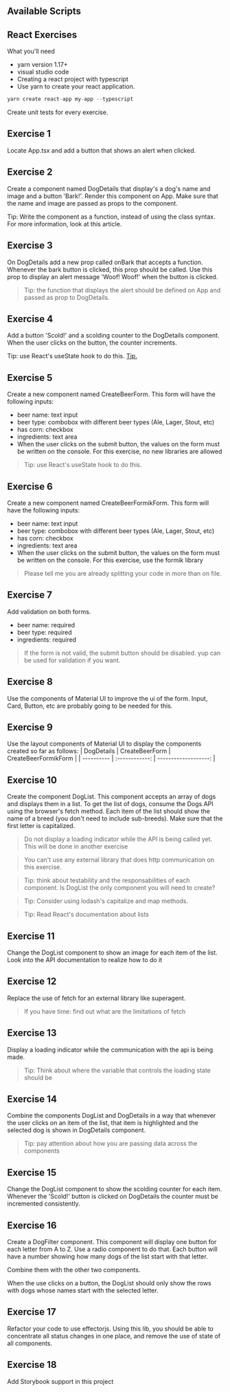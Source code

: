 ## Available Scripts

## React Exercises

What you'll need

- yarn version 1.17+
- visual studio code
- Creating a react project with typescript
- Use yarn to create your react application.

```javascript
yarn create react-app my-app --typescript
```

Create unit tests for every exercise.

## Exercise 1

Locate App.tsx and add a button that shows an alert when clicked.

## Exercise 2

Create a component named DogDetails that display's a dog's name and image and a button 'Bark!'. Render this component on App.
Make sure that the name and image are passed as props to the component.

Tip: Write the component as a function, instead of using the class syntax. For more information, look at this article.

## Exercise 3

On DogDetails add a new prop called onBark that accepts a function.
Whenever the bark button is clicked, this prop should be called.
Use this prop to display an alert message 'Woof! Woof!' when the button is clicked.

> Tip: the function that displays the alert should be defined on App and passed as prop to DogDetails.

## Exercise 4

Add a button 'Scold!' and a scolding counter to the DogDetails component. When the user clicks on the button, the counter increments.

Tip: use React's useState hook to do this. [Tip.](https://kentcdodds.com/blog/react-hooks-whats-going-to-happen-to-my-tests)

## Exercise 5

Create a new component named CreateBeerForm. This form will have the following inputs:

- beer name: text input
- beer type: combobox with different beer types (Ale, Lager, Stout, etc)
- has corn: checkbox
- ingredients: text area
- When the user clicks on the submit button, the values on the form must be written on the console. For this exercise, no new libraries are allowed

> Tip: use React's useState hook to do this.

## Exercise 6

Create a new component named CreateBeerFormikForm. This form will have the following inputs:

- beer name: text input
- beer type: combobox with different beer types (Ale, Lager, Stout, etc)
- has corn: checkbox
- ingredients: text area
- When the user clicks on the submit button, the values on the form must be written on the console. For this exercise, use the formik library

> Please tell me you are already splitting your code in more than on file.

## Exercise 7

Add validation on both forms.

- beer name: required
- beer type: required
- ingredients: required

> If the form is not valid, the submit button should be disabled. yup can be used for validation if you want.

## Exercise 8

Use the components of Material UI to improve the ui of the form. Input, Card, Button, etc are probably going to be needed for this.

## Exercise 9

Use the layout components of Material UI to display the components created so far as follows:
| DogDetails | CreateBeerForm | CreateBeerFormikForm |
| ---------- | :------------: | -------------------: |

## Exercise 10

Create the component DogList. This component accepts an array of dogs and displays them in a list. To get the list of dogs, consume the Dogs API using the browser's fetch method. Each item of the list should show the name of a breed (you don't need to include sub-breeds). Make sure that the first letter is capitalized.

> Do not display a loading indicator while the API is being called yet. This will be done in another exercise

> You can't use any external library that does http communication on this exercise.

> Tip: think about testability and the responsabilities of each component. Is DogList the only component you will need to create?

> Tip: Consider using lodash's capitalize and map methods.

> Tip: Read React's documentation about lists

## Exercise 11

Change the DogList component to show an image for each item of the list. Look into the API documentation to realize how to do it

## Exercise 12

Replace the use of fetch for an external library like superagent.

> If you have time: find out what are the limitations of fetch

## Exercise 13

Display a loading indicator while the communication with the api is being made.

> Tip: Think about where the variable that controls the loading state should be

## Exercise 14

Combine the components DogList and DogDetails in a way that whenever the user clicks on an item of the list, that item is highlighted and the selected dog is shown in DogDetails component.

> Tip: pay attention about how you are passing data across the components

## Exercise 15

Change the DogList component to show the scolding counter for each item. Whenever the 'Scold!' button is clicked on DogDetails the counter must be incremented consistently.

## Exercise 16

Create a DogFilter component. This component will display one button for each letter from A to Z. Use a radio component to do that. Each button will have a number showing how many dogs of the list start with that letter.

Combine them with the other two components.

When the use clicks on a button, the DogList should only show the rows with dogs whose names start with the selected letter.

## Exercise 17

Refactor your code to use effectorjs. Using this lib, you should be able to concentrate all status changes in one place, and remove the use of state of all components.

## Exercise 18

Add Storybook support in this project
